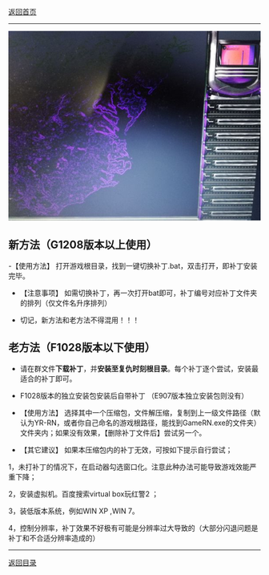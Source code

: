 [返回首页](./Home)

***
 ![](./jiaocheng11.jpg)

## 新方法（G1208版本以上使用） 
-【使用方法】
打开游戏根目录，找到一键切换补丁.bat，双击打开，即补丁安装完毕。
- 【注意事项】
如需切换补丁，再一次打开bat即可，补丁编号对应补丁文件夹的排列（仅文件名升序排列）

- 切记，新方法和老方法不得混用！！！



## 老方法（F1028版本以下使用）
- 请在群文件**下载补丁**，并**安装至复仇时刻根目录**。每个补丁逐个尝试，安装最适合的补丁即可。


- F1028版本的独立安装包安装后自带补丁
（E907版本独立安装包则没有）


- 【使用方法】
选择其中一个压缩包，文件解压缩，复制到上一级文件路径（默认为YR-RN，或者你自己命名的游戏根路径，能找到GameRN.exe的文件夹）文件夹内；如果没有效果，【删除补丁文件后】尝试另一个。

- 【其它建议】
如果本压缩包内的补丁无效，可按如下提示自行尝试；

 1，未打补丁的情况下，在启动器勾选窗口化。注意此种办法可能导致游戏效能严重下降；

 2，安装虚拟机。百度搜索virtual box玩红警2 ；

 3，装低版本系统，例如WIN XP ,WIN 7。

 4，控制分辨率，补丁效果不好极有可能是分辨率过大导致的（大部分闪退问题是补丁和不合适分辨率造成的）


***
[返回目录](./常见问题指南)